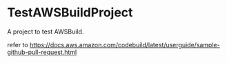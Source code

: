# TestAWSBuildProject
A project to test AWSBuild.


refer to https://docs.aws.amazon.com/codebuild/latest/userguide/sample-github-pull-request.html
